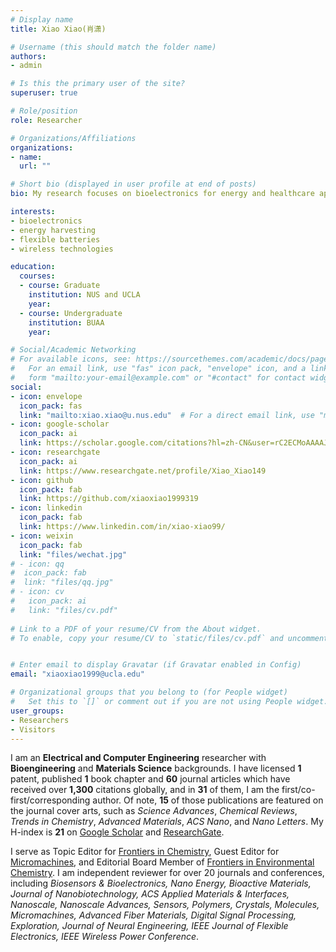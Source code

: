 ```yaml
---
# Display name
title: Xiao Xiao(肖潇)

# Username (this should match the folder name)
authors:
- admin

# Is this the primary user of the site?
superuser: true

# Role/position
role: Researcher

# Organizations/Affiliations
organizations:
- name: 
  url: ""

# Short bio (displayed in user profile at end of posts)
bio: My research focuses on bioelectronics for energy and healthcare applications.

interests:
- bioelectronics
- energy harvesting
- flexible batteries
- wireless technologies

education:
  courses:
  - course: Graduate
    institution: NUS and UCLA
    year: 
  - course: Undergraduate
    institution: BUAA
    year: 

# Social/Academic Networking
# For available icons, see: https://sourcethemes.com/academic/docs/page-builder/#icons
#   For an email link, use "fas" icon pack, "envelope" icon, and a link in the
#   form "mailto:your-email@example.com" or "#contact" for contact widget.
social:
- icon: envelope
  icon_pack: fas
  link: "mailto:xiao.xiao@u.nus.edu"  # For a direct email link, use "mailto:test@example.org".
- icon: google-scholar
  icon_pack: ai
  link: https://scholar.google.com/citations?hl=zh-CN&user=rC2ECMoAAAAJ
- icon: researchgate
  icon_pack: ai
  link: https://www.researchgate.net/profile/Xiao_Xiao149
- icon: github
  icon_pack: fab
  link: https://github.com/xiaoxiao1999319
- icon: linkedin
  icon_pack: fab
  link: https://www.linkedin.com/in/xiao-xiao99/
- icon: weixin
  icon_pack: fab
  link: "files/wechat.jpg"
# - icon: qq
#  icon_pack: fab
#  link: "files/qq.jpg"
# - icon: cv
#   icon_pack: ai
#   link: "files/cv.pdf"
  
# Link to a PDF of your resume/CV from the About widget.
# To enable, copy your resume/CV to `static/files/cv.pdf` and uncomment the lines below.


# Enter email to display Gravatar (if Gravatar enabled in Config)
email: "xiaoxiao1999@ucla.edu"

# Organizational groups that you belong to (for People widget)
#   Set this to `[]` or comment out if you are not using People widget.
user_groups:
- Researchers
- Visitors
---
```


I am an **Electrical and Computer Engineering** researcher with **Bioengineering** and **Materials Science** backgrounds. I have licensed **1** patent, published **1** book chapter and **60** journal articles which have received over **1,300** citations globally, and in **31** of them, I am the first/co-first/corresponding author. Of note, **15** of those publications are featured on the journal cover arts, such as *Science Advances*, *Chemical Reviews*, *Trends in Chemistry*, *Advanced Materials*, *ACS Nano*, and *Nano Letters*. My H-index is **21** on [Google Scholar](https://scholar.google.com/citations?user=rC2ECMoAAAAJ) and [ResearchGate](https://www.researchgate.net/profile/Xiao_Xiao149).

I serve as Topic Editor for [Frontiers in Chemistry](https://www.frontiersin.org/research-topics/43142/reviews-in-chemistry), Guest Editor for [Micromachines](https://www.mdpi.com/journal/micromachines/special_issues/Bioelectronics_Wearable_Devices_Sensing_Signal_Processing_and_Powering), and Editorial Board Member of [Frontiers in Environmental Chemistry](https://www.frontiersin.org/journals/environmental-chemistry/editors). I am independent reviewer for over 20 journals and conferences, including *Biosensors & Bioelectronics, Nano Energy, Bioactive Materials, Journal of Nanobiotechnology, ACS Applied Materials & Interfaces, Nanoscale, Nanoscale Advances, Sensors, Polymers, Crystals, Molecules, Micromachines, Advanced Fiber Materials, Digital Signal Processing, Exploration, Journal of Neural Engineering, IEEE Journal of Flexible Electronics, IEEE Wireless Power Conference*.
